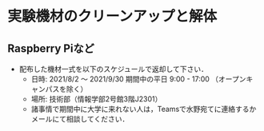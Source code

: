 # 実験機材のクリーンアップと解体

## Raspberry Piなど

-   配布した機材一式を以下のスケジュールで返却して下さい．
    -   日時: 2021/8/2 ～ 2021/9/30 期間中の平日 9:00 - 17:00 （オープンキャンパスを除く）
    -   場所: 技術部（情報学部2号館3階J2301）
    -   諸事情で期間中に大学に来れない人は，Teamsで水野宛てに連絡するかメールにて相談してください．

<!-- ## Intel NUKEなど箱に入っているもの(以下、今年度は関係ありません)

### SSDの初期化

-   OSインストール時に使用した**USBメモリ**を差し込んで，**F10**を押しながら起動してください．

-   起動デバイスの選択画面が表示されたら，USBからFedoraを起動しましょう．

-   **Try Fedora**と**Install to Hard Drive**のボタンが表示されるので，**Try Fedora**を選択してください．

-   英語表記が良くわからない人は，**設定**の**キーボード**で**Language**を日本語に変更してみてください．

-   OSが起動し終わったら，**Terminal(端末)**を起動してください．

-   SSDのデバイス名を確認し，そのデバイスを全消去します．
    -   **fdisk**コマンドでディスク一覧が，例えば**/dev/sda3**のような形式で表示されます．皆さんのサーバ機に搭載しているディスク容量に近いものがSSDです．

-   この処理はSSDを全て「0」で埋めるという処理になります．例えばパーテーションを解放しても，データが消えたように見えますが，実際は管理テーブルを初期化しただけで，ディスク上にはデータが残っています．つまり復元ソフトで復元させることができます．そこで，念のため全てのビットを0で埋めるという処理をすることで，ディスク上のデータを消去することができます（もっと複雑なビット列を書き込む方法もありますがその分時間を要します）．
    -   ただし，SSDもHDDも以下の点を注意してください．
        -   SSDの場合，読み書き回数が寿命に直結するので，なるべく読み書きしないような仕組みが内部的に備わっています．そのため，0で上書きしても実際には書き換えられていないという事もあるようですので注意が必要です．
        -   HDDの場合，残留磁気というものを読み取る事で，元のデータを復元できる可能性もあります．そのため，機密情報を扱う組織では，独自の消去ルールがあります．例えば「**N**o **S**uch **A**gency」とまで言われていた**NSA**(National Security Agency, アメリカ国家安全保障局)では，乱数を二回書き込んだ上で，0で埋めるという処理をしています．

-   この処理にはそこそこ時間がかかります．コマンドが成功すれば，SSDはすべて消去されました．

### USBメモリのフォーマット

-   手元のWindowsを使ってUSBメモリをフォーマットして箱の所定の場所へしまってください．

### PCの解体

-   SSDとメモリをPCから取り外して最初に入っていたビニール袋に入れてください．

-   最後に，同封の写真のとおり，綺麗に箱におさめてください．箱の中にはルータに付属していた短い白のLANケーブルがあれば入れておいてください．

### ルータなど

-   工場出荷維持への初期化をして下さい．

-   調子の悪い機材についてはその旨を記載した付箋を付けておいて下さい
-   すべての作業が終わったら，**レポート提出先メールアドレスに班名と初期化が終わった旨の報告（調子の悪い機材があればそれについての報告）**をしてください． -->